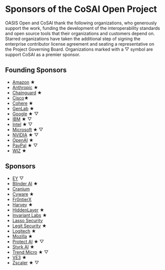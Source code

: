 # Sponsors of the CoSAI Open Project

OASIS Open and CoSAI thank the following organizations, who generously support the work, funding the development of the interoperability standards and open source tools that their organizations and customers depend on.  
Starred organizations have taken the additional step of signing the enterprise contributor license agreement and seating a representative on the Project Governing Board. Organizations marked with a &bigtriangledown; symbol are support CoSAI as a premier sponsor.

## Founding Sponsors
* [Amazon](https://www.aboutamazon.com/) &bigstar;
* [Anthropic](https://www.anthropic.com/) &bigstar;
* [Chainguard](https://www.chainguard.dev/) &bigstar;
* [Cisco](https://www.cisco.com/)&bigstar;
* [Cohere](https://cohere.com/) &bigstar;
* [GenLab](https://www.genlab.studio/) &bigstar;
* [Google](https://about.google/) &bigstar; &bigtriangledown;
* [IBM](https://www.ibm.com) &bigstar; &bigtriangledown;
* [Intel](https://www.intel.com) &bigstar; &bigtriangledown;
* [Microsoft](https://www.microsoft.com/) &bigstar; &bigtriangledown;
* [NVIDIA](https://www.nvidia.com/en-us/) &bigstar; &bigtriangledown;
* [OpenAI](https://openai.com/) &bigstar;
* [PayPal](https://www.paypal.com/) &bigstar; &bigtriangledown;
* [WIZ](https://www.wiz.io/) &bigstar;

## Sponsors
* [EY](https://www.ey.com/en_us) &bigtriangledown;
* [Blinder AI](https://blinderai.com/) &bigstar;
* [Cranium](https://www.cranium.ai/)
* [Cyware](https://cyware.com/) &bigstar;
* [Fr0ntierX](https://www.fr0ntierx.com/)
* [Harvey](https://www.harvey.ai/) &bigstar;
* [HiddenLayer](https://hiddenlayer.com/) &bigstar;
* [Invariant Labs](https://invariantlabs.ai/) &bigstar;
* [Lasso Security](https://www.lasso.security/)
* [Legit Security](https://www.legitsecurity.com/) &bigstar;
* [Logitech](https://www.logitech.com/) &bigstar;
* [Mozilla](https://www.mozilla.org/en-US/?v=2) &bigstar;
* [Protect AI](https://protectai.com/) &bigstar; &bigtriangledown;
* [Styrk AI](https://styrk.ai/) &bigstar;
* [Trend Micro](https://www.trendmicro.com/) &bigstar; &bigtriangledown;
* [VE3](https://www.ve3.global/) &bigstar;
* [Zscaler](https://www.zscaler.com/) &bigstar; &bigtriangledown;
  
  
